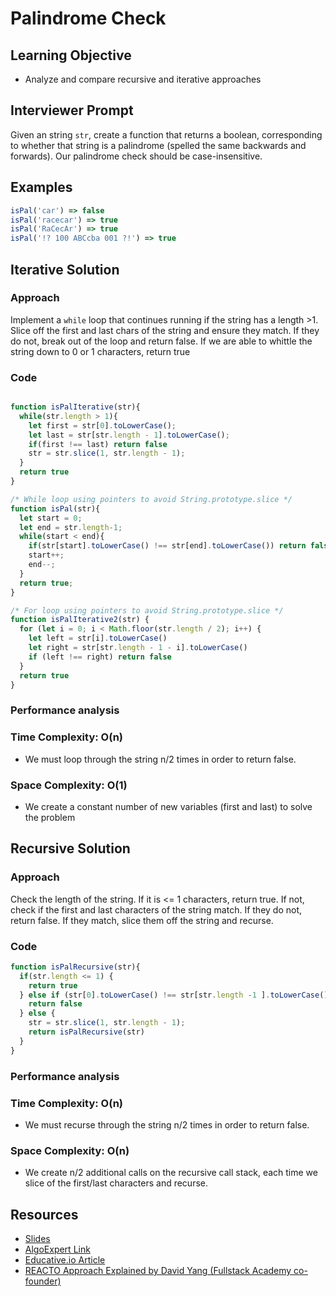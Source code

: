 # Palindrome Check


## Learning Objective
* Analyze and compare recursive and iterative approaches


## Interviewer Prompt
Given an string `str`, create a function that returns a boolean, corresponding to whether that string is a palindrome (spelled the same backwards and forwards). Our palindrome check should be case-insensitive. 

## Examples

```js
isPal('car') => false
isPal('racecar') => true
isPal('RaCecAr') => true
isPal('!? 100 ABCcba 001 ?!') => true
```


## Iterative Solution

### Approach

Implement a `while` loop that continues running if the string has a length >1. Slice off the first and last chars of the string and ensure they match. If they do not, break out of the loop and return false. If we are able to whittle the string down to 0 or 1 characters, return true

### Code

```js

function isPalIterative(str){
  while(str.length > 1){
    let first = str[0].toLowerCase();
    let last = str[str.length - 1].toLowerCase();
    if(first !== last) return false
    str = str.slice(1, str.length - 1);
  }
  return true
}

/* While loop using pointers to avoid String.prototype.slice */
function isPal(str){
  let start = 0;
  let end = str.length-1;
  while(start < end){
    if(str[start].toLowerCase() !== str[end].toLowerCase()) return false;
    start++;
    end--;
  }
  return true;
}

/* For loop using pointers to avoid String.prototype.slice */
function isPalIterative2(str) {
  for (let i = 0; i < Math.floor(str.length / 2); i++) {
    let left = str[i].toLowerCase()
    let right = str[str.length - 1 - i].toLowerCase()
    if (left !== right) return false
  } 
  return true
}

```

### Performance analysis

### Time Complexity: __O(n)__

* We must loop through the string n/2 times in order to return false.

### Space Complexity: __O(1)__

- We create a constant number of new variables (first and last) to solve the problem

## Recursive Solution 

### Approach

Check the length of the string. If it is <= 1 characters, return true. If not, check if the first and last characters of the string match. If they do not, return false. If they match, slice them off the string and recurse. 

### Code

```js
function isPalRecursive(str){
  if(str.length <= 1) {
    return true
  } else if (str[0].toLowerCase() !== str[str.length -1 ].toLowerCase()) {
    return false
  } else {
    str = str.slice(1, str.length - 1);
    return isPalRecursive(str)
  }
}
```

### Performance analysis

### Time Complexity: __O(n)__

* We must recurse through the string n/2 times in order to return false.

### Space Complexity: __O(n)__

- We create n/2 additional calls on the recursive call stack, each time we slice of the first/last characters and recurse. 


## Resources

* [Slides](https://docs.google.com/presentation/d/1xFwfUcxoVdLnyoy-zig7iGLwhkj6PO8YdIMaHXAO4FA/edit?usp=sharing)
* [AlgoExpert Link](https://www.algoexpert.io/questions/Palindrome%20Check)
* [Educative.io Article](https://www.educative.io/blog/algorithms-101-check-string-palindrome)
* [REACTO Approach Explained by David Yang (Fullstack Academy co-founder)](https://youtu.be/DIR_rxusO8Q)